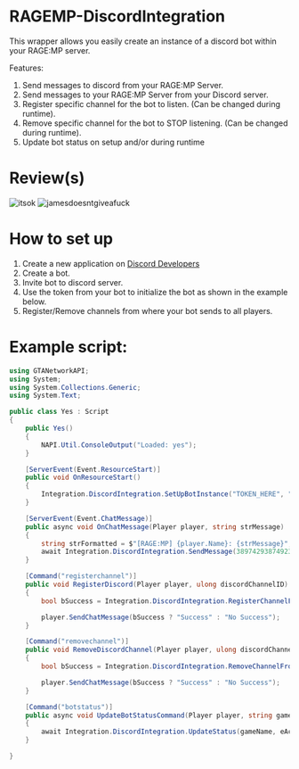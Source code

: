 # RAGEMP-DiscordIntegration
This wrapper allows you easily create an instance of a discord bot within your RAGE:MP server.

Features:
1. Send messages to discord from your RAGE:MP Server.
2. Send messages to your RAGE:MP Server from your Discord server.
3. Register specific channel for the bot to listen. (Can be changed during runtime).
3. Remove specific channel for the bot to STOP listening. (Can be changed during runtime).
4. Update bot status on setup and/or during runtime

# Review(s)
![itsok](https://i.imgur.com/1hz3CU5.png) ![jamesdoesntgiveafuck](https://i.imgur.com/fEQbxIN.png)

# How to set up
1. Create a new application on [Discord Developers](https://discord.com/developers/applications)
2. Create a bot.
3. Invite bot to discord server.
4. Use the token from your bot to initialize the bot as shown in the example below.
5. Register/Remove channels from where your bot sends to all players.

# Example script:
```cs
using GTANetworkAPI;
using System;
using System.Collections.Generic;
using System.Text;

public class Yes : Script
{
    public Yes()
    {
        NAPI.Util.ConsoleOutput("Loaded: yes");
    }

    [ServerEvent(Event.ResourceStart)]
    public void OnResourceStart()
    {
        Integration.DiscordIntegration.SetUpBotInstance("TOKEN_HERE", "RAGE:MP", Discord.ActivityType.Playing, Discord.UserStatus.DoNotDisturb);
    }

    [ServerEvent(Event.ChatMessage)]
    public async void OnChatMessage(Player player, string strMessage)
    {
        string strFormatted = $"[RAGE:MP] {player.Name}: {strMessage}";
        await Integration.DiscordIntegration.SendMessage(3897429387492374, strFormatted, true).ConfigureAwait(true);
    }

    [Command("registerchannel")]
    public void RegisterDiscord(Player player, ulong discordChannelID)
    {
        bool bSuccess = Integration.DiscordIntegration.RegisterChannelForListenting(discordChannelID);

        player.SendChatMessage(bSuccess ? "Success" : "No Success");
    }

    [Command("removechannel")]
    public void RemoveDiscordChannel(Player player, ulong discordChannelID)
    {
        bool bSuccess = Integration.DiscordIntegration.RemoveChannelFromListening(discordChannelID);

        player.SendChatMessage(bSuccess ? "Success" : "No Success");
    }

    [Command("botstatus")]
    public async void UpdateBotStatusCommand(Player player, string gameName, Discord.ActivityType eActivityType, Discord.UserStatus eUserStatus)
    {
        await Integration.DiscordIntegration.UpdateStatus(gameName, eActivityType, eUserStatus).ConfigureAwait(true);
    }

}

```
